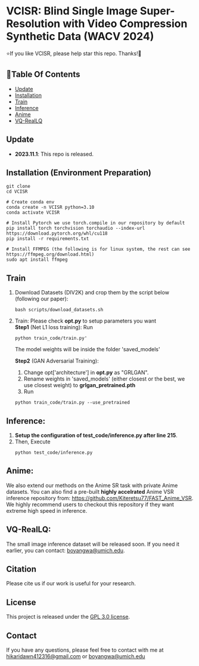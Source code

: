 # VCISR: Blind Single Image Super-Resolution with Video Compression Synthetic Data (WACV 2024)

:star:If you like VCISR, please help star this repo. Thanks!:hugs:

## :book:Table Of Contents
- [Update](#update)
- [Installation](#installation)
- [Train](#train)
- [Inference](#inference)
- [Anime](#Anime)
- [VQ-RealLQ](#VQ-RealLQ)

## <a name="update"></a>Update
- **2023.11.1**: This repo is released.



## <a name="installation"></a> Installation (Environment Preparation)

```shell
git clone
cd VCISR

# Create conda env
conda create -n VCISR python=3.10
conda activate VCISR

# Install Pytorch we use torch.compile in our repository by default
pip install torch torchvision torchaudio --index-url https://download.pytorch.org/whl/cu118
pip install -r requirements.txt

# Install FFMPEG (the following is for linux system, the rest can see https://ffmpeg.org/download.html)
sudo apt install ffmpeg
```



## <a name="train"></a> Train
1. Download Datasets (DIV2K) and crop them by the script below (following our paper):

    ```shell
    bash scripts/download_datasets.sh
    ```

2. Train: Please check **opt.py** to setup parameters you want\
    **Step1** (Net L1 loss training): Run 
    ```shell
    python train_code/train.py'  
    ```
    The model weights will be inside the folder 'saved_models'

    **Step2** (GAN Adversarial Training): 
    1. Change opt['architecture'] in **opt.py** as "GRLGAN".
    2. Rename weights in 'saved_models' (either closest or the best, we use closest weight) to **grlgan_pretrained.pth**
    3. Run 
    ```shell
    python train_code/train.py --use_pretrained
    ```



## <a name="inference"></a> Inference:
1. **Setup the configuration of test_code/inference.py after line 215**. 
2. Then, Execute 
    ```shell
    python test_code/inference.py
    ```

## <a name="Anime"></a> Anime:
We also extend our methods on the Anime SR task with private Anime datasets. 
You can also find a pre-built **highly accelrated** Anime VSR inference repository from: https://github.com/Kiteretsu77/FAST_Anime_VSR. \
We highly recommend users to checkout this repository if they want extreme high speed in inference.


## <a name="VQ-RealLQ"></a> VQ-RealLQ:
The small image inference dataset will be released soon. If you need it earlier, you can contact: boyangwa@umich.edu.



## Citation
Please cite us if our work is useful for your research.


## License
This project is released under the [GPL 3.0 license](LICENSE).


## Contact
If you have any questions, please feel free to contact with me at hikaridawn412316@gmail.com or boyangwa@umich.edu

